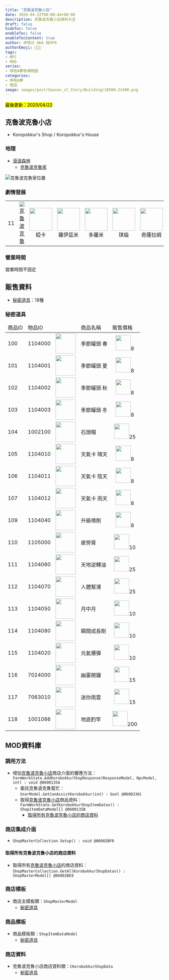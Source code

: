 ```yaml
---
title: "克魯波克魯小店"
date: 2020-04-22T00:00:44+08:00
description: 克魯波克魯小店資料大全
draft: false
hideToc: false
enableToc: false
enableTocContent: true
author: 伊琉沙 AKA 哇咔咔
authorEmoji: 👩🏿‍🚀
tags: 
- NPC
- MOD
series:
- 哆啦A夢牧場物語
categories:
- 哆啦A夢
- 商店
image: images/post/Season_of_Story/Building/10500-21400.png
---
```

<mark>最後更新：2020/04/22</mark>

## 克魯波克魯小店
+ Koropokkur's Shop / Koropokkur's House

### 地理
+ [滾滾森林](../doraemon-story-map-10500-rolin-forest)
    + [克魯波克魯家](../doraemon-story-map-10500-rolin-forest/#克魯波克魯家)

![克魯波克魯家位置](/images/post/Season_of_Story/Map/21400.png)

### 劇情發展
<table>
    <tr>
        <td>11</td>
        <td align="center"><a href="../doraemon-story-11"><img src= "/images/post/Season_of_Story/Sprite/icon_201140120.png">克魯波克魯</a></td>
        <td align="center"><img width="72px" src= "/images/post/Season_of_Story/Sprite/icon_201041260.png">婭卡</td>
        <td align="center"><img width="72px" src= "/images/post/Season_of_Story/Sprite/icon_201041270.png">羅伊茲米</td>
        <td align="center"><img width="72px" src= "/images/post/Season_of_Story/Sprite/icon_201041280.png">多羅米</td>
        <td align="center"><img width="72px" src= "/images/post/Season_of_Story/Sprite/icon_201041290.png">琪倫</td>
        <td align="center"><img width="72px" src= "/images/post/Season_of_Story/Sprite/icon_201041300.png">奇薩拉姆</td>
    </tr>
</table>

### 營業時間
營業時間不固定

## 販售資料
+ [秘密道具](../doraemon-story-shop-21400-koropokkur-shop/#秘密道具)：18種

### 秘密道具
<table>
    <thead>
        <tr>
            <td>商品ID</td>
            <td>物品ID</td>
            <td></td>
            <td>商品名稱</td>
            <td>販售價格</td>
        </tr>
    </thead>
    <tbody>
        <tr>
            <td>100</td>
            <td>1104000</td>
            <td><img width= "64px" src= "/images/post/Season_of_Story/Sprite/icon_1104000.png"></td>
            <td>季節罐頭 春</td>
            <td align="center" valign="middle"><img width= "48px" src= "/images/post/Season_of_Story/Sprite/icon_4001100.png">8</td>
        </tr>
        <tr>
            <td>101</td>
            <td>1104001</td>
            <td><img width= "64px" src= "/images/post/Season_of_Story/Sprite/icon_1104001.png"></td>
            <td>季節罐頭 夏</td>
            <td align="center" valign="middle"><img width= "48px" src= "/images/post/Season_of_Story/Sprite/icon_4001100.png">8</td>
        </tr>
        <tr>
            <td>102</td>
            <td>1104002</td>
            <td><img width= "64px" src= "/images/post/Season_of_Story/Sprite/icon_1104002.png"></td>
            <td>季節罐頭 秋</td>
            <td align="center" valign="middle"><img width= "48px" src= "/images/post/Season_of_Story/Sprite/icon_4001100.png">8</td>
        </tr>
        <tr>
            <td>103</td>
            <td>1104003</td>
            <td><img width= "64px" src= "/images/post/Season_of_Story/Sprite/icon_1104003.png"></td>
            <td>季節罐頭 冬</td>
            <td align="center" valign="middle"><img width= "48px" src= "/images/post/Season_of_Story/Sprite/icon_4001100.png">8</td>
        </tr>
        <tr>
            <td>104</td>
            <td>1002100</td>
            <td><img width= "64px" src= "/images/post/Season_of_Story/Sprite/icon_1002100.png"></td>
            <td>石頭帽</td>
            <td align="center" valign="middle"><img width= "48px" src= "/images/post/Season_of_Story/Sprite/icon_4001100.png">25</td>
        </tr>
        <tr>
            <td>105</td>
            <td>1104010</td>
            <td><img width= "64px" src= "/images/post/Season_of_Story/Sprite/icon_1104010.png"></td>
            <td>天氣卡 晴天</td>
            <td align="center" valign="middle"><img width= "48px" src= "/images/post/Season_of_Story/Sprite/icon_4001100.png">8</td>
        </tr>
        <tr>
            <td>106</td>
            <td>1104011</td>
            <td><img width= "64px" src= "/images/post/Season_of_Story/Sprite/icon_1104011.png"></td>
            <td>天氣卡 陰天</td>
            <td align="center" valign="middle"><img width= "48px" src= "/images/post/Season_of_Story/Sprite/icon_4001100.png">8</td>
        </tr>
        <tr>
            <td>107</td>
            <td>1104012</td>
            <td><img width= "64px" src= "/images/post/Season_of_Story/Sprite/icon_1104012.png"></td>
            <td>天氣卡 雨天</td>
            <td align="center" valign="middle"><img width= "48px" src= "/images/post/Season_of_Story/Sprite/icon_4001100.png">8</td>
        </tr>
        <tr>
            <td>109</td>
            <td>1104040</td>
            <td><img width= "64px" src= "/images/post/Season_of_Story/Sprite/icon_1104040.png"></td>
            <td>升級噴劑</td>
            <td align="center" valign="middle"><img width= "48px" src= "/images/post/Season_of_Story/Sprite/icon_4001100.png">8</td>
        </tr>
        <tr>
            <td>110</td>
            <td>1105000</td>
            <td><img width= "64px" src= "/images/post/Season_of_Story/Sprite/icon_1105000.png"></td>
            <td>疲勞膏</td>
            <td align="center" valign="middle"><img width= "48px" src= "/images/post/Season_of_Story/Sprite/icon_4001100.png">10</td>
        </tr>
        <tr>
            <td>111</td>
            <td>1104060</td>
            <td><img width= "64px" src= "/images/post/Season_of_Story/Sprite/icon_1104060.png"></td>
            <td>天地逆轉油</td>
            <td align="center" valign="middle"><img width= "48px" src= "/images/post/Season_of_Story/Sprite/icon_4001100.png">25</td>
        </tr>
        <tr>
            <td>112</td>
            <td>1104070</td>
            <td><img width= "64px" src= "/images/post/Season_of_Story/Sprite/icon_1104070.png"></td>
            <td>人體幫浦</td>
            <td align="center" valign="middle"><img width= "48px" src= "/images/post/Season_of_Story/Sprite/icon_4001100.png">25</td>
        </tr>
        <tr>
            <td>113</td>
            <td>1104050</td>
            <td><img width= "64px" src= "/images/post/Season_of_Story/Sprite/icon_1104050.png"></td>
            <td>月中月</td>
            <td align="center" valign="middle"><img width= "48px" src= "/images/post/Season_of_Story/Sprite/icon_4001100.png">10</td>
        </tr>
        <tr>
            <td>114</td>
            <td>1104080</td>
            <td><img width= "64px" src= "/images/post/Season_of_Story/Sprite/icon_1104080.png"></td>
            <td>瞬間成長劑</td>
            <td align="center" valign="middle"><img width= "48px" src= "/images/post/Season_of_Story/Sprite/icon_4001100.png">10</td>
        </tr>
        <tr>
            <td>115</td>
            <td>1104020</td>
            <td><img width= "64px" src= "/images/post/Season_of_Story/Sprite/icon_1104020.png"></td>
            <td>元氣爆彈</td>
            <td align="center" valign="middle"><img width= "48px" src= "/images/post/Season_of_Story/Sprite/icon_4001100.png">10</td>
        </tr>
        <tr>
            <td>116</td>
            <td>7024000</td>
            <td><img width= "64px" src= "/images/post/Season_of_Story/Sprite/icon_7024000.png"></td>
            <td>幽靈鬧鐘</td>
            <td align="center" valign="middle"><img width= "48px" src= "/images/post/Season_of_Story/Sprite/icon_4001100.png">15</td>
        </tr>
        <tr>
            <td>117</td>
            <td>7063010</td>
            <td><img width= "64px" src= "/images/post/Season_of_Story/Sprite/icon_7063010.png"></td>
            <td>迷你雨雲</td>
            <td align="center" valign="middle"><img width= "48px" src= "/images/post/Season_of_Story/Sprite/icon_4001100.png">15</td>
        </tr>
        <tr>
            <td>118</td>
            <td>1001066</td>
            <td><img width= "64px" src= "/images/post/Season_of_Story/Sprite/icon_1001066.png"></td>
            <td>地底釣竿</td>
            <td align="center" valign="middle"><img width= "48px" src= "/images/post/Season_of_Story/Sprite/icon_4001100.png">200</td>
        </tr>
    </tbody>
</table>

## MOD資料庫
### 調用方法
+ 增加[克魯波克魯小店](../doraemon-story-shop-21400-koropokkur-shop)商店介面的響應方法：<br>`FarmWorkState.AddKorobokkurShopResponse(ResponseModel, NpcModel, int) : void @0600135A`
    + 委託克魯波克魯幫忙：<br>`UserModel.GetCanAssistKorobokkur(int) : bool @0600336C`
    + 取得[克魯波克魯小店](../doraemon-story-shop-21400-koropokkur-shop/#販售資料)商品資料：<br>`FarmWorkState.GetKorobokkurShopItemDatas() : ShopItemDataModel[] @0600135B`
        + [取得所有克魯波克魯小店的商店資料](../doraemon-story-shop-21400-koropokkur-shop/#取得所有克魯波克魯小店的商店資料)

### 商店集成介面
+ `ShopMasterCollection.Setup() : void @06002BF0`

#### 取得所有克魯波克魯小店的商店資料
+ 取得所有[克魯波克魯小店](../doraemon-story-shop-21400-koropokkur-shop/#販售資料)的商店資料：<br>`ShopMasterCollection.GetAllKorobokkurShopDatas() : ShopMasterModel[] @06002BE9`

### 商店模板
+ 商店主模板類：`ShopMasterModel`
    + [秘密道具](../doraemon-story-shop-21400-koropokkur-shop/#秘密道具)

### 商品模板
+ 商品模板類：`ShopItemDataModel`
    + [秘密道具](../doraemon-story-shop-21400-koropokkur-shop/#秘密道具)

### 商店資料
+ 克魯波克魯小店商店資料類：`CKorobokkurShopData`
    + [秘密道具](../doraemon-story-shop-21400-koropokkur-shop/#秘密道具)